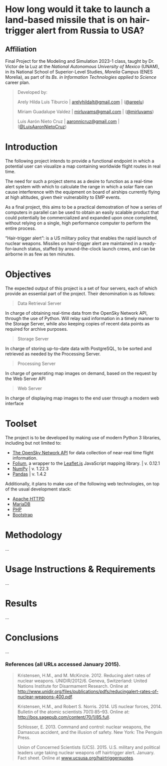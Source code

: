 # How long would it take to launch a land-based missile that is on hair-trigger alert from Russia to USA?
## Affiliation

Final Project for the Modeling and Simulation 2023-1 class, taught by Dr. Victor de la Luz at the _National Autonomous University of Mexico_ (UNAM), in its  National School of Superior-Level Studies, _Morelia_ Campus (ENES Morelia), as part of its _Bs. in Information Technologies applied to Science_ career plan.

> Developed by:
>
> Arely Hilda Luis Tiburcio  | arelyhildalt@gmail.com | ([@areelu](https://github.com/areelu))
> 
> Miriam Guadalupe Valdez | mirluvams@gmail.com | ([@mirluvams](https://github.com/mirluvams))
> 
> Luis Aarón Nieto Cruz | aaronnicruz@gmail.com | ([@LuisAaronNietoCruz](https://github.com/LuisAaronNietoCruz))


# Introduction
The following project intends to provide a functional endpoint in which a potential user can visualize a map containing worldwide flight routes in real time. 

The need for such a project stems as a desire to function as a real-time alert system with which to calculate the range in which a solar flare can cause interference with the equipment on board of airships currently flying at high altitudes, given their vulnerability to EMP events.

As a final project, this aims to be a practical demostration of how a series of computers in parallel can be used to obtain an easily scalable product that could potentially be commercialized and expanded upon once completed, without relying on a single, high performance computer to perform the entire process.

“Hair-trigger alert”: is a US military policy that enables the rapid launch of nuclear weapons. Missiles on hair-trigger alert are maintained in a ready-for-launch status, staffed by around-the-clock launch crews, and can be airborne in as few as ten minutes.

# Objectives
The expected output of this project is a set of four servers, each of which provide an essential part of the project. Their denomination is as follows:

> Data Retrieval Server

In charge of obtaining real-time data from the OpenSky Network API, through the use of Python. Will relay said information in a timely manner to the Storage Server, while also keeping copies of recent data points as required for archive purposes.

> Storage Server

In charge of storing up-to-date data with PostgreSQL, to be sorted and retrieved as needed by the Processing Server.

> Processing Server

In charge of generating map images on demand, based on the request by the Web Server API

> Web Server

In charge of displaying map images to the end user through a modern web interface


# Toolset
The project is to be developed by making use of modern Python 3 libraries, including but not limited to:
* [The OpenSky Network API](https://opensky-network.org/) for data collection of near-real time flight information. 
* [Folium](https://github.com/python-visualization/folium), a wrapper to the [Leaflet.js](https://leafletjs.com/) JavaScript mapping library. | v. 0.12.1
* [NumPy](https://numpy.org/) | v. 1.22.3
* [Pandas](https://pandas.pydata.org/) | v. 1.4.2

Additionally, it plans to make use of the following web technologies, on top of the usual development stack:
* [Apache HTTPD](https://httpd.apache.org/)
* [MariaDB](https://mariadb.org/)
* [PHP](https://www.php.net/)
* [Bootstrap](https://getbootstrap.com/)

# Methodology
...



# Usage Instructions & Requirements
...



# Results
...



# Conclusions
...

### References (all URLs accessed January 2015).

> Kristensen, H.M., and M. McKinzie. 2012. Reducing alert rates of
> nuclear weapons. UNIDIR/2012/6. Geneva,
> Switzerland: United Nations Institute for Disarmament
> Research. Online at
> http://www.unidir.org/files/publications/pdfs/reducingalert-rates-of-nuclear-weapons-400.pdf.
>
> Kristensen, H.M., and Robert S. Norris. 2014. US nuclear forces,
> 2014. Bulletin of the atomic scientists 70(1):85–93.
> Online at: http://bos.sagepub.com/content/70/1/85.full.
>
> Schlosser, E. 2013. Command and control: nuclear weapons, the
> Damascus accident, and the illusion of safety. New York:
> The Penguin Press.
>
> Union of Concerned Scientists (UCS). 2015. U.S. military and
> political leaders urge taking nuclear weapons off hairtrigger alert. January. Fact sheet. Online at
> www.ucsusa.org/hairtriggerquotes.

